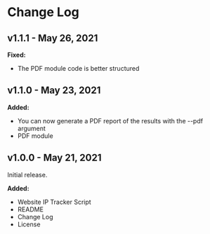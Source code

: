 # Change Log
## v1.1.1 - May 26, 2021
**Fixed:**
* The PDF module code is better structured
## v1.1.0 - May 23, 2021
**Added:**
* You can now generate a PDF report of the results with the --pdf argument
* PDF module
## v1.0.0 - May 21, 2021
Initial release.

**Added:**
* Website IP Tracker Script
* README
* Change Log
* License